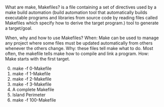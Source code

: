 What are make, Makefiles?
is a file containing a set of directives used by a make build automation (build
automation tool that automatically builds executable programs and libraries from
source code by reading files called Makefiles which specify how to derive the
target program.) tool to generate a target/goal.

When, why and how to use Makefiles?
When: Make can be used to manage any project where some files must be updated
automatically from others whenever the others change.
Why: these files tell make what to do. Most often, the makefile tells make how
to compile and link a program.
How: Make starts with the first target.

0. make -f 0-Makefile
1. make -f 1-Makefile
2. make -f 2-Makefile
3. make -f 3-Makefile
4. A complete Makefile
5. Island Perimeter
6. make -f 100-Makefile
